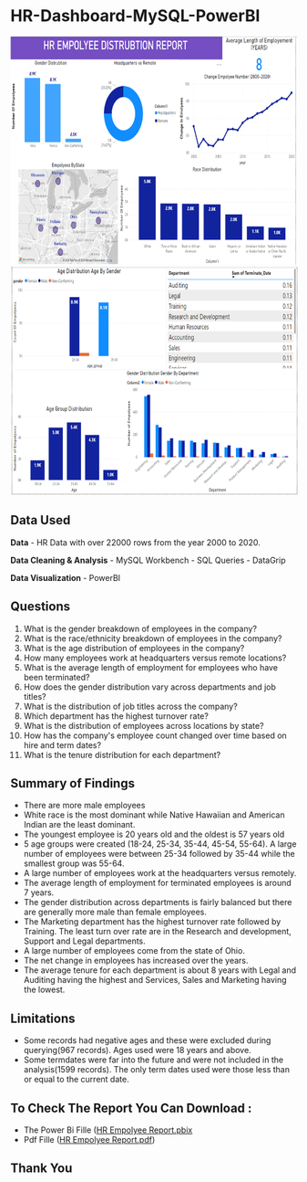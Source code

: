 # HR-Dashboard-MySQL-PowerBI


<img src="./im1 (1).png" alt="Example Image" width="700" height="400">
<img src="./im1 (2).png" alt="Example Image" width="700" height="400">

## Data Used

**Data** - HR Data with over 22000 rows from the year 2000 to 2020.

**Data Cleaning & Analysis** - MySQL Workbench - SQL Queries - DataGrip

**Data Visualization** - PowerBI

## Questions

1. What is the gender breakdown of employees in the company?
2. What is the race/ethnicity breakdown of employees in the company?
3. What is the age distribution of employees in the company?
4. How many employees work at headquarters versus remote locations?
5. What is the average length of employment for employees who have been terminated?
6. How does the gender distribution vary across departments and job titles?
7. What is the distribution of job titles across the company?
8. Which department has the highest turnover rate?
9. What is the distribution of employees across locations by state?
10. How has the company's employee count changed over time based on hire and term dates?
11. What is the tenure distribution for each department?

## Summary of Findings
 - There are more male employees
 - White race is the most dominant while Native Hawaiian and American Indian are the least dominant.
 - The youngest employee is 20 years old and the oldest is 57 years old
 - 5 age groups were created (18-24, 25-34, 35-44, 45-54, 55-64). A large number of employees were between 25-34 followed by 35-44 while the smallest group was 55-64.
 - A large number of employees work at the headquarters versus remotely.
 - The average length of employment for terminated employees is around 7 years.
 - The gender distribution across departments is fairly balanced but there are generally more male than female employees.
 - The Marketing department has the highest turnover rate followed by Training. The least turn over rate are in the Research and development, Support and Legal departments.
 - A large number of employees come from the state of Ohio.
 - The net change in employees has increased over the years.
- The average tenure for each department is about 8 years with Legal and Auditing having the highest and Services, Sales and Marketing having the lowest.

## Limitations

- Some records had negative ages and these were excluded during querying(967 records). Ages used were 18 years and above.
- Some termdates were far into the future and were not included in the analysis(1599 records). The only term dates used were those less than or equal to the current date.

## To Check The Report You Can Download : 
- The Power Bi Fille ([HR Empolyee Report.pbix](https://github.com/FroCode/HR-Dashboard-MySQL-PowerBI/blob/main/HR%20Empolyee%20Report.pbix)
- Pdf Fille ([HR Empolyee Report.pdf](https://github.com/FroCode/HR-Dashboard-MySQL-PowerBI/blob/main/HR%20Empolyee%20Report.pdf))
## Thank You 
